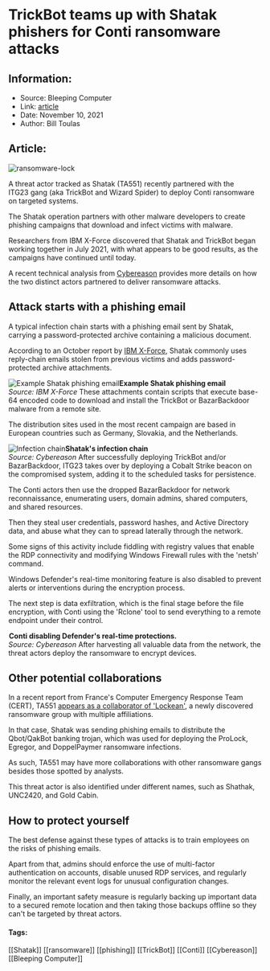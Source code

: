# TrickBot teams up with Shatak phishers for Conti ransomware attacks
### 

## Information:
+ Source: Bleeping Computer
+ Link: [article](https://www.bleepingcomputer.com/news/security/trickbot-teams-up-with-shatak-phishers-for-conti-ransomware-attacks/)
+ Date: November 10, 2021
+ Author: Bill Toulas


## Article:
![ransomware-lock](https://www.bleepstatic.com/content/hl-images/2021/11/10/ransomware-lock.jpg?rand=303232550)


A threat actor tracked as Shatak (TA551) recently partnered with the ITG23 gang (aka TrickBot and Wizard Spider) to deploy Conti ransomware on targeted systems.


The Shatak operation partners with other malware developers to create phishing campaigns that download and infect victims with malware.


Researchers from IBM X-Force discovered that Shatak and TrickBot began working together in July 2021, with what appears to be good results, as the campaigns have continued until today.


A recent technical analysis from [Cybereason](https://www.cybereason.com/blog/threat-analysis-report-from-shatak-emails-to-the-conti-ransomware) provides more details on how the two distinct actors partnered to deliver ransomware attacks.


Attack starts with a phishing email
-----------------------------------


A typical infection chain starts with a phishing email sent by Shatak, carrying a password-protected archive containing a malicious document.


According to an October report by [IBM X-Force](http://securityintelligence.com/posts/trickbot-gang-doubles-down-enterprise-infection/), Shatak commonly uses reply-chain emails stolen from previous victims and adds password-protected archive attachments.



![Example Shatak phishing email](https://www.bleepstatic.com/images/news/security/shatak-phishing-email.jpg)**Example Shatak phishing email**  
*Source: IBM X-Force*
These attachments contain scripts that execute base-64 encoded code to download and install the TrickBot or BazarBackdoor malware from a remote site.


The distribution sites used in the most recent campaign are based in European countries such as Germany, Slovakia, and the Netherlands.



![Infection chain](https://www.bleepstatic.com/images/news/u/1220909/ransomware/process.jpg)**Shatak's infection chain**  
*Source: Cybereason*
After successfully deploying TrickBot and/or BazarBackdoor, ITG23 takes over by deploying a Cobalt Strike beacon on the compromised system, adding it to the scheduled tasks for persistence.


The Conti actors then use the dropped BazarBackdoor for network reconnaissance, enumerating users, domain admins, shared computers, and shared resources.


Then they steal user credentials, password hashes, and Active Directory data, and abuse what they can to spread laterally through the network.


Some signs of this activity include fiddling with registry values that enable the RDP connectivity and modifying Windows Firewall rules with the 'netsh' command.


Windows Defender's real-time monitoring feature is also disabled to prevent alerts or interventions during the encryption process.


The next step is data exfiltration, which is the final stage before the file encryption, with Conti using the 'Rclone' tool to send everything to a remote endpoint under their control.



![Conti disabling Defender's real-time protections.](data:image/gif;base64,R0lGODlhAQABAAAAACH5BAEKAAEALAAAAAABAAEAAAICTAEAOw==)**Conti disabling Defender's real-time protections.**  
*Source: Cybereason*
After harvesting all valuable data from the network, the threat actors deploy the ransomware to encrypt devices.


Other potential collaborations
------------------------------


In a recent report from France's Computer Emergency Response Team (CERT), TA551 [appears as a collaborator of 'Lockean'](https://www.bleepingcomputer.com/news/security/lockean-multi-ransomware-affiliates-linked-to-attacks-on-french-orgs/), a newly discovered ransomware group with multiple affiliations.


In that case, Shatak was sending phishing emails to distribute the Qbot/QakBot banking trojan, which was used for deploying the ProLock, Egregor, and DoppelPaymer ransomware infections.


As such, TA551 may have more collaborations with other ransomware gangs besides those spotted by analysts.


This threat actor is also identified under different names, such as Shathak, UNC2420, and Gold Cabin.


How to protect yourself
-----------------------


The best defense against these types of attacks is to train employees on the risks of phishing emails.


Apart from that, admins should enforce the use of multi-factor authentication on accounts, disable unused RDP services, and regularly monitor the relevant event logs for unusual configuration changes.


Finally, an important safety measure is regularly backing up important data to a secured remote location and then taking those backups offline so they can't be targeted by threat actors.




#### Tags:
[[Shatak]] [[ransomware]] [[phishing]] [[TrickBot]] [[Conti]] [[Cybereason]] [[Bleeping Computer]]
